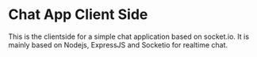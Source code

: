 # Chat App Client Side

 This is the clientside for a simple chat application based on socket.io. It is mainly based on Nodejs, ExpressJS and Socketio for realtime chat.